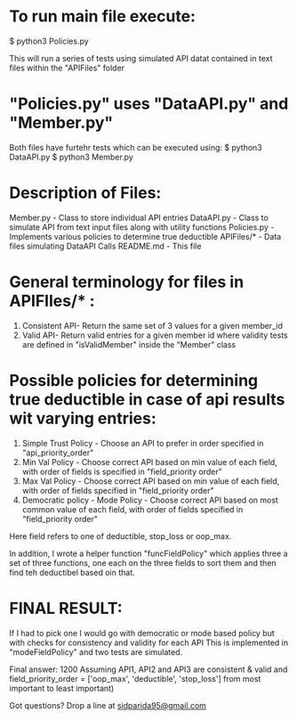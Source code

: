# To run main file execute:
$ python3 Policies.py 

This will run a series of tests using simulated API datat contained in text files within the "APIFiles" folder

# "Policies.py" uses "DataAPI.py" and "Member.py"
Both files have furtehr tests which can be executed using:
$ python3 DataAPI.py 
$ python3 Member.py 


# Description of Files:

Member.py - Class to store individual API entries
DataAPI.py - Class to simulate API from text input files along with utility functions
Policies.py - Implements various policies to determine true deductible
APIFiles/* - Data files simulating DataAPI Calls
README.md - This file

# General terminology for files in APIFIles/* :
1. Consistent API- Return the same set of 3 values for a given member_id
2. Valid API- Return valid entries for a given member id where validity tests are defined in "isValidMember" inside the "Member" class

# Possible policies for determining true deductible in case of api results wit varying entries:
1. Simple Trust Policy - Choose an API to prefer in order specified in "api_priority_order"
2. Min Val Policy - Choose correct API based on min value of each field, with order of fields is specified in "field_priority order"
3. Max Val Policy - Choose correct API based on min value of each field, with order of fields specified in "field_priority order"
4. Democratic policy - Mode Policy - Choose correct API based on most common value of each field, with order of fields specified in "field_priority order"

 Here field refers to one of deductible, stop_loss or oop_max.

In addition, I wrote a helper function "funcFieldPolicy" which applies three a set of three functions, one each on the three fields to sort them and then find teh deductibel based oin that.

# FINAL RESULT:
If I had to pick one I would go with  democratic or mode based policy but with checks for consistency and validity for each API
This is implemented in "modeFieldPolicy" and two tests are simulated.

Final answer: 1200 
Assuming API1, API2 and API3 are consistent & valid
and field_priority_order = ['oop_max', 'deductible', 'stop_loss'] from most important to least important)

Got questions?
Drop a line at sidparida95@gmail.com
	 


